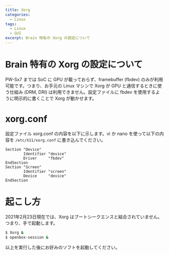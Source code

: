 ```yaml
---
title: Xorg
categories:
  - Linux
tags:
  - Linux
  - GUI
excerpt: Brain 特有の Xorg の設定について
---
```



# Brain 特有の Xorg の設定について

PW-Sx7 までは SoC に GPU が載っておらず、framebuffer (fbdev) のみが利用可能です。つまり、お手元の Linux マシンで Xorg が GPU と通信するときに使う仕組み (DRM, DRI) は利用できません。設定ファイルに fbdev を使用するように明示的に書くことで Xorg が動かせます。


# xorg.conf

設定ファイル xorg.conf の内容を以下に示します。vi か nano を使って以下の内容を `/etc/X11/xorg.conf` に書き込んでください。

```
Section "Device"
        Identifier "device"
        Driver     "fbdev"
EndSection
Section "Screen"
        Identifier "screen"
        Device     "device"
EndSection
```


# 起こし方

2021年2月23日現在では、Xorg はブートシークエンスと結合されていません。つまり、手で起動します。

```sh
$ Xorg &
$ openbox-session &
```

以上を実行した後にお好みのソフトを起動してください。

